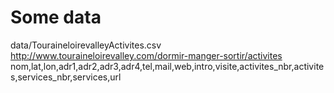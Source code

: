 Some data
================

data/TouraineloirevalleyActivites.csv
	http://www.touraineloirevalley.com/dormir-manger-sortir/activites
	nom,lat,lon,adr1,adr2,adr3,adr4,tel,mail,web,intro,visite,activites_nbr,activites,services_nbr,services,url
